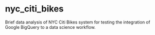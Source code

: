 # nyc_citi_bikes
Brief data analysis of NYC Citi Bikes system for testing the integration of Google BigQuery to a data science workflow.
